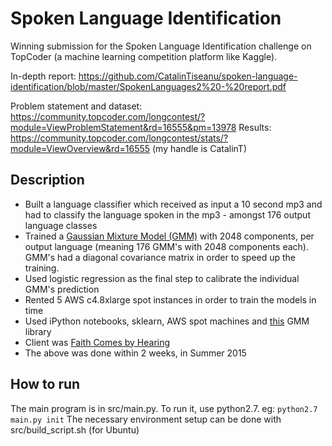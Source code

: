 # Spoken Language Identification

Winning submission for the Spoken Language Identification challenge on TopCoder (a machine learning competition platform like Kaggle).

In-depth report: https://github.com/CatalinTiseanu/spoken-language-identification/blob/master/SpokenLanguages2%20-%20report.pdf

Problem statement and dataset: https://community.topcoder.com/longcontest/?module=ViewProblemStatement&rd=16555&pm=13978
Results: https://community.topcoder.com/longcontest/stats/?module=ViewOverview&rd=16555
(my handle is CatalinT)

## Description
* Built a language classifier which received as input a 10 second mp3 and had to classify
				 the language spoken in the mp3 - amongst 176 output language classes
* Trained a <a href="http://scikit-learn.org/stable/modules/mixture.html" target="_blank">Gaussian Mixture Model (GMM)</a>
					with 2048 components, per output language (meaning 176 GMM's with 2048 components each). GMM's had a diagonal covariance
					matrix in order to speed up the training.
* Used logistic regression as the final step to calibrate the individual GMM's prediction
* Rented 5 AWS c4.8xlarge spot instances in order to train the models in time
* Used iPython notebooks, sklearn, AWS spot machines and  <a href="https://github.com/juandavm/em4gmm">this</a> GMM library
* Client was <a href="https://www.faithcomesbyhearing.com/">Faith Comes by Hearing</a>
* The above was done within 2 weeks, in Summer 2015

## How to run

The main program is in src/main.py. To run it, use python2.7.
eg: ```python2.7 main.py init```
The necessary environment setup can be done with src/build_script.sh (for Ubuntu)
